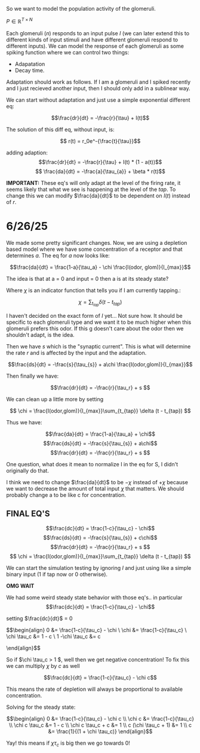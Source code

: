 So we want to model the population activity of the glomeruli. 

$P \in \mathbb{R}^{T\times N}$

Each glomeruli ($n$) responds to an input pulse $I$ (we can later extend this to different kinds of input stimuli and have different glomeruli respond to different inputs). We can model the response of each glomeruli as some spiking function where we can control two things: 

- Adapatation
- Decay time. 

Adaptation should work as follows. If I am a glomeruli and I spiked recently and I just recieved another input, then I should only add in a sublinear way. 

We can start without adaptation and just use a simple exponential different eq:

$$\frac{dr}{dt} = -\frac{r}{\tau} + I(t)$$

The solution of this diff eq, without input, is: 

$$ r(t) = r_0e^-{\frac{t}{\tau}}$$


adding adaption:
$$\frac{dr}{dt} = -\frac{r}{\tau} + I(t) * (1 - a(t))$$
$$ \frac{da}{dt} = -\frac{a}{\tau_{a}} + \beta * r(t)$$

**IMPORTANT:** These eq's will only adapt at the level of the firing rate, it seems likely that what we see is happening at the level of the *tap*. To change this we can modify $\frac{da}{dt}$ to be dependent on $I(t)$ instead of $r$.


# 6/26/25

We made some pretty significant changes. Now, we are using a depletion based model where we have some concentration of a receptor and that determines $a$. The eq for $a$ now looks like: 

$$\frac{da}{dt} = \frac{1-a}{\tau_a} - \chi \frac{I(odor, glom)}{I_{max}}$$ 

The idea is that at a = 0 and input = 0 then a is at its steady state? 

Where $\chi$ is an indicator function that tells you if I am currently tapping.: 

$$ \chi = \sum_{t_{tap}} \delta (t - t_{tap})$$

I haven't decided on the exact form of $I$ yet... Not sure how. It should be specific to each glomeruli type and we want it to be much higher when this glomeruli prefers this odor. If this g doesn't care about the odor then we shouldn't adapt, is the idea. 

Then we have $s$ which is the "synaptic current". This is what will determine the rate $r$ and is affected by the input and the adaptation.

$$\frac{ds}{dt} = -\frac{s}{\tau_{s}} + a\chi \frac{I(odor,glom)}{I_{max}}$$

Then finally we have: 

$$\frac{dr}{dt} = -\frac{r}{\tau_r} + s $$

We can clean up a little more by setting 

$$ \chi = \frac{I(odor,glom)}{I_{max}}\sum_{t_{tap}} \delta (t - t_{tap}) $$

Thus we have: 

$$\frac{da}{dt} = \frac{1-a}{\tau_a} + \chi$$ 
$$\frac{ds}{dt} = -\frac{s}{\tau_{s}} + a\chi$$
$$\frac{dr}{dt} = -\frac{r}{\tau_r} + s $$

One question, what does it mean to normalize I in the eq for S, I didn't originally do that. 

I think we need to change $\frac{da}{dt}$ to be $- \chi$ instead of $+ \chi$ because we want to decrease the amount of total input $\chi$ that matters. We should probably change a to be like c for concentration.

## **FINAL EQ'S** 
$$\frac{dc}{dt} = \frac{1-c}{\tau_c} - \chi$$ 
$$\frac{ds}{dt} = -\frac{s}{\tau_{s}} + c\chi$$
$$\frac{dr}{dt} = -\frac{r}{\tau_r} + s $$
$$ \chi = \frac{I(odor,glom)}{I_{max}}\sum_{t_{tap}} \delta (t - t_{tap}) $$


We can start the simulation testing by ignoring $I$ and just using like a simple binary input (1 if tap now or 0 otherwise).

**OMG WAIT** 

We had some weird steady state behavior with those eq's.. in particular 
$$\frac{dc}{dt} = \frac{1-c}{\tau_c} - \chi$$ 

setting $\frac{dc}{dt}$ = 0

$$\begin{align}
0 &= \frac{1-c}{\tau_c} - \chi \\ 
\chi &= \frac{1-c}{\tau_c} \\
\chi \tau_c &= 1 - c \\
1 -\chi \tau_c &= c

\end{align}$$

So if $\chi \tau_c  > 1 $, well then we get negative concentration! To fix this we can multiply $\chi$ by $c$ as well

$$\frac{dc}{dt} = \frac{1-c}{\tau_c} - \chi c$$ 

This means the rate of depletion will always be proportional to available concentration. 

Solving for the steady state:


$$\begin{align}
0 &= \frac{1-c}{\tau_c} - \chi c \\ 
\chi c &= \frac{1-c}{\tau_c} \\
\chi c \tau_c &= 1 - c \\
\chi c \tau_c + c &= 1 \\
c (\chi \tau_c + 1) &= 1 \\
c &= \frac{1}{(1 + \chi \tau_c)} 
\end{align}$$

Yay! this means if $\chi \tau_c$ is big then we go towards $0$!